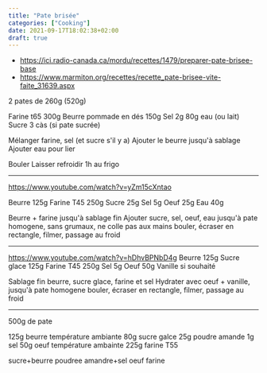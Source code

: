 ```yaml
---
title: "Pate brisée"
categories: ["Cooking"]
date: 2021-09-17T18:02:38+02:00
draft: true
---
```


- https://ici.radio-canada.ca/mordu/recettes/1479/preparer-pate-brisee-base
- https://www.marmiton.org/recettes/recette_pate-brisee-vite-faite_31639.aspx

2 pates de 260g (520g)

Farine t65 300g
Beurre pommade en dés 150g
Sel 2g
80g eau (ou lait)
Sucre 3 càs (si pate sucrée)

Mélanger farine, sel (et sucre s'il y a)
Ajouter le beurre jusqu'à sablage
Ajouter eau pour lier

Bouler
Laisser refroidir 1h au frigo

---
https://www.youtube.com/watch?v=yZm15cXntao

Beurre 125g
Farine T45 250g
Sucre 25g
Sel 5g
Oeuf 25g
Eau 40g

Beurre + farine jusqu'à sablage fin
Ajouter sucre, sel, oeuf, eau jusqu'à pate homogene, sans grumaux, ne colle pas aux mains
bouler, écraser en rectangle, filmer, passage au froid

---
https://www.youtube.com/watch?v=hDhvBPNbD4g
Beurre 125g
Sucre glace 125g
Farine T45 250g
Sel 5g
Oeuf 50g
Vanille si souhaité

Sablage fin beurre, sucre glace, farine et sel
Hydrater avec oeuf + vanille, jusqu'à pate homogene
bouler, écraser en rectangle, filmer, passage au froid

---
500g de pate

125g beurre température ambiante
80g sucre galce
25g poudre amande
1g sel
50g oeuf température ambainte
225g farine T55

sucre+beurre
poudree amandre+sel
oeuf
farine
